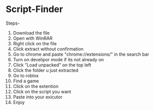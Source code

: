 # Script-Finder
Steps-
1. Download the file
2. Open with WinRAR
3. Right click on the file
4. Click extract without confirmation
5. Go to chrome and paste "chrome://extensions/" in the search bar
6. Turn on develipor mode if its not already on
7. Click "Load unpacked" on the top left
8. Click the folder u just extracted
9. Go to roblox
10. Find a game
11. Click on the extention
12. Click on the script you want
13. Paste into your exicutor
14. Enjoy
